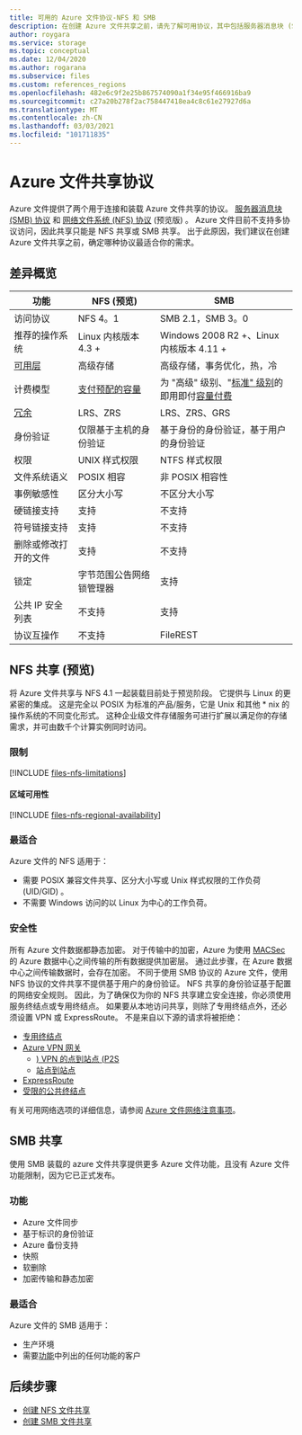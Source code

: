 ```yaml
---
title: 可用的 Azure 文件协议-NFS 和 SMB
description: 在创建 Azure 文件共享之前，请先了解可用协议，其中包括服务器消息块 (SMB) 和网络文件系统 (NFS) 。
author: roygara
ms.service: storage
ms.topic: conceptual
ms.date: 12/04/2020
ms.author: rogarana
ms.subservice: files
ms.custom: references_regions
ms.openlocfilehash: 482e6c9f2e25b867574090a1f34e95f466916ba9
ms.sourcegitcommit: c27a20b278f2ac758447418ea4c8c61e27927d6a
ms.translationtype: MT
ms.contentlocale: zh-CN
ms.lasthandoff: 03/03/2021
ms.locfileid: "101711835"
---
```

# <a name="azure-file-share-protocols"></a>Azure 文件共享协议

Azure 文件提供了两个用于连接和装载 Azure 文件共享的协议。 [服务器消息块 (SMB) 协议](/windows/win32/fileio/microsoft-smb-protocol-and-cifs-protocol-overview) 和 [网络文件系统 (NFS) 协议](https://en.wikipedia.org/wiki/Network_File_System) (预览版) 。 Azure 文件目前不支持多协议访问，因此共享只能是 NFS 共享或 SMB 共享。 出于此原因，我们建议在创建 Azure 文件共享之前，确定哪种协议最适合你的需求。

## <a name="differences-at-a-glance"></a>差异概览

|功能  |NFS (预览)   |SMB  |
|---------|---------|---------|
|访问协议     |NFS 4。1         |SMB 2.1，SMB 3。0         |
|推荐的操作系统     |Linux 内核版本 4.3 +         |Windows 2008 R2 +、Linux 内核版本 4.11 +         |
|[可用层](storage-files-planning.md#storage-tiers)     |高级存储         |高级存储，事务优化，热，冷         |
|计费模型         |[支付预配的容量](https://docs.microsoft.com/azure/storage/files/understanding-billing#provisioned-model)         |为 "高级" 级别、"[标准" 级别](https://docs.microsoft.com/azure/storage/files/understanding-billing#pay-as-you-go-model)的即用即付[容量付费](https://docs.microsoft.com/azure/storage/files/understanding-billing#provisioned-model)         |
|[冗余](storage-files-planning.md#redundancy)     |LRS、ZRS         |LRS、ZRS、GRS         |
|身份验证     |仅限基于主机的身份验证        |基于身份的身份验证，基于用户的身份验证         |
|权限     |UNIX 样式权限         |NTFS 样式权限         |
|文件系统语义     |POSIX 相容         |非 POSIX 相容性         |
|事例敏感性     |区分大小写         |不区分大小写         |
|硬链接支持     |支持         |不支持         |
|符号链接支持     |支持         |不支持         |
|删除或修改打开的文件     |支持         |不支持         |
|锁定     |字节范围公告网络锁管理器         |支持         |
|公共 IP 安全列表 | 不支持 | 支持|
|协议互操作| 不支持 | FileREST|

## <a name="nfs-shares-preview"></a>NFS 共享 (预览) 

将 Azure 文件共享与 NFS 4.1 一起装载目前处于预览阶段。 它提供与 Linux 的更紧密的集成。 这是完全以 POSIX 为标准的产品/服务，它是 Unix 和其他 * nix 的操作系统的不同变化形式。 这种企业级文件存储服务可进行扩展以满足你的存储需求，并可由数千个计算实例同时访问。

### <a name="limitations"></a>限制

[!INCLUDE [files-nfs-limitations](../../../includes/files-nfs-limitations.md)]

#### <a name="regional-availability"></a>区域可用性

[!INCLUDE [files-nfs-regional-availability](../../../includes/files-nfs-regional-availability.md)]

### <a name="best-suited"></a>最适合

Azure 文件的 NFS 适用于：

- 需要 POSIX 兼容文件共享、区分大小写或 Unix 样式权限的工作负荷 (UID/GID) 。
- 不需要 Windows 访问的以 Linux 为中心的工作负荷。

### <a name="security"></a>安全性

所有 Azure 文件数据都静态加密。 对于传输中的加密，Azure 为使用 [MACSec](https://en.wikipedia.org/wiki/IEEE_802.1AE)的 Azure 数据中心之间传输的所有数据提供加密层。 通过此步骤，在 Azure 数据中心之间传输数据时，会存在加密。 不同于使用 SMB 协议的 Azure 文件，使用 NFS 协议的文件共享不提供基于用户的身份验证。 NFS 共享的身份验证基于配置的网络安全规则。 因此，为了确保仅为你的 NFS 共享建立安全连接，你必须使用服务终结点或专用终结点。 如果要从本地访问共享，则除了专用终结点外，还必须设置 VPN 或 ExpressRoute。 不是来自以下源的请求将被拒绝：

- [专用终结点](storage-files-networking-overview.md#private-endpoints)
- [Azure VPN 网关](../../vpn-gateway/vpn-gateway-about-vpngateways.md)
    - [) VPN 的点到站点 (P2S](../../vpn-gateway/point-to-site-about.md)
    - [站点到站点](../../vpn-gateway/design.md#s2smulti)
- [ExpressRoute](../../expressroute/expressroute-introduction.md)
- [受限的公共终结点](storage-files-networking-overview.md#storage-account-firewall-settings)

有关可用网络选项的详细信息，请参阅 [Azure 文件网络注意事项](storage-files-networking-overview.md)。

## <a name="smb-shares"></a>SMB 共享

使用 SMB 装载的 azure 文件共享提供更多 Azure 文件功能，且没有 Azure 文件功能限制，因为它已正式发布。

### <a name="features"></a>功能

- Azure 文件同步
- 基于标识的身份验证
- Azure 备份支持
- 快照
- 软删除
- 加密传输和静态加密

### <a name="best-suited"></a>最适合

Azure 文件的 SMB 适用于：

- 生产环境
- 需要[功能](#features)中列出的任何功能的客户

## <a name="next-steps"></a>后续步骤

- [创建 NFS 文件共享](storage-files-how-to-create-nfs-shares.md)
- [创建 SMB 文件共享](storage-how-to-create-file-share.md)
